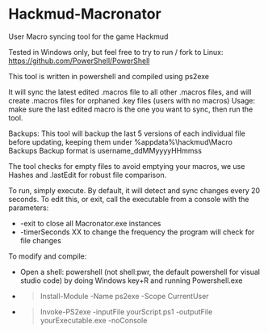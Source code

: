 # Hackmud-Macronator
User Macro syncing tool for the game Hackmud

Tested in Windows only, but feel free to try to run / fork to Linux: https://github.com/PowerShell/PowerShell

 This tool is written in powershell and compiled using ps2exe

It will sync the latest edited .macros file to all other .macros files, and will create .macros files for orphaned .key files (users with no macros)
Usage: make sure the last edited macro is the one you want to sync, then run the tool.

Backups: This tool will backup the last 5 versions of each individual file before updating, keeping them under %appdata%\hackmud\Macro Backups
Backup format is username_ddMMyyyyHHmmss

The tool checks for empty files to avoid emptying your macros, we use Hashes and .lastEdit for robust file comparison.

To run, simply execute. By default, it will detect and sync changes every 20 seconds. To edit this, or exit, call the executable from a console with the parameters:
- -exit to close all Macronator.exe instances
- -timerSeconds XX to change the frequency the program will check for file changes

To modify and compile:
- Open a shell: powershell (not shell:pwr, the default powershell for visual studio code) by doing Windows key+R and running Powershell.exe
- > Install-Module -Name ps2exe -Scope CurrentUser
- > Invoke-PS2exe -inputFile yourScript.ps1 -outputFile yourExecutable.exe -noConsole


